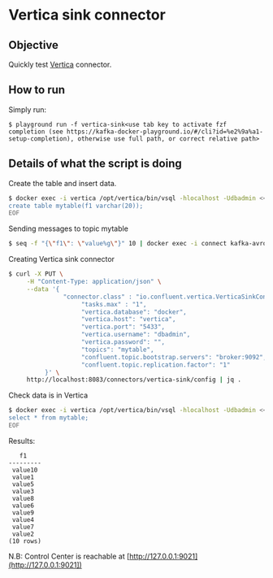 # Vertica sink connector



## Objective

Quickly test [Vertica](https://docs.confluent.io/current/connect/kafka-connect-vertica/sink/index.html#quick-start) connector.




## How to run

Simply run:

```
$ playground run -f vertica-sink<use tab key to activate fzf completion (see https://kafka-docker-playground.io/#/cli?id=%e2%9a%a1-setup-completion), otherwise use full path, or correct relative path>
```

## Details of what the script is doing


Create the table and insert data.

```bash
$ docker exec -i vertica /opt/vertica/bin/vsql -hlocalhost -Udbadmin << EOF
create table mytable(f1 varchar(20));
EOF
```


Sending messages to topic mytable

```bash
$ seq -f "{\"f1\": \"value%g\"}" 10 | docker exec -i connect kafka-avro-console-producer --broker-list broker:9092 --property schema.registry.url=http://schema-registry:8081 --topic mytable --property value.schema='{"type":"record","name":"myrecord","fields":[{"name":"f1","type":"string"}]}'
```

Creating Vertica sink connector

```bash
$ curl -X PUT \
     -H "Content-Type: application/json" \
     --data '{
               "connector.class" : "io.confluent.vertica.VerticaSinkConnector",
                    "tasks.max" : "1",
                    "vertica.database": "docker",
                    "vertica.host": "vertica",
                    "vertica.port": "5433",
                    "vertica.username": "dbadmin",
                    "vertica.password": "",
                    "topics": "mytable",
                    "confluent.topic.bootstrap.servers": "broker:9092",
                    "confluent.topic.replication.factor": "1"
          }' \
     http://localhost:8083/connectors/vertica-sink/config | jq .
```


Check data is in Vertica

```bash
$ docker exec -i vertica /opt/vertica/bin/vsql -hlocalhost -Udbadmin << EOF
select * from mytable;
EOF
```

Results:

```
   f1
---------
 value10
 value1
 value5
 value3
 value8
 value6
 value9
 value4
 value7
 value2
(10 rows)
```

N.B: Control Center is reachable at [http://127.0.0.1:9021](http://127.0.0.1:9021])
